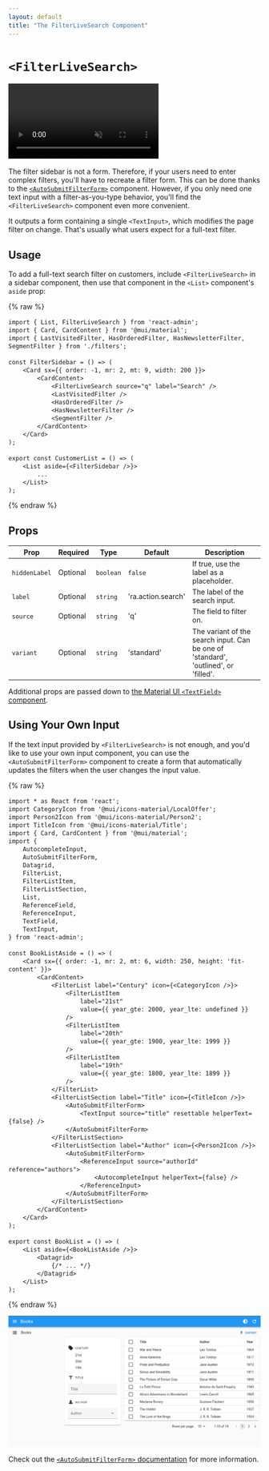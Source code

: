 ```yaml
---
layout: default
title: "The FilterLiveSearch Component"
---
```


# `<FilterLiveSearch>`

<video controls autoplay playsinline muted loop>
  <source src="./img/filter-live-search.webm" type="video/webm"/>
  <source src="./img/filter-live-search.mp4" type="video/mp4"/>
  Your browser does not support the video tag.
</video>


The filter sidebar is not a form. Therefore, if your users need to enter complex filters, you'll have to recreate a filter form. This can be done thanks to the [`<AutoSubmitFilterForm>`](./AutoSubmitFilterForm.md) component. However, if you only need one text input with a filter-as-you-type behavior, you'll find the `<FilterLiveSearch>` component even more convenient.

It outputs a form containing a single `<TextInput>`, which modifies the page filter on change. That's usually what users expect for a full-text filter.

## Usage

To add a full-text search filter on customers, include `<FilterLiveSearch>` in a sidebar component, then use that component in the `<List>` component's `aside` prop:

{% raw %}
```tsx
import { List, FilterLiveSearch } from 'react-admin';
import { Card, CardContent } from '@mui/material';
import { LastVisitedFilter, HasOrderedFilter, HasNewsletterFilter, SegmentFilter } from './filters';

const FilterSidebar = () => (
    <Card sx={{ order: -1, mr: 2, mt: 9, width: 200 }}>
        <CardContent>
            <FilterLiveSearch source="q" label="Search" />
            <LastVisitedFilter />
            <HasOrderedFilter />
            <HasNewsletterFilter />
            <SegmentFilter />
        </CardContent>
    </Card>
);

export const CustomerList = () => (
    <List aside={<FilterSidebar />}>
        ...
    </List>
);
```
{% endraw %}

## Props

| Prop | Required | Type | Default | Description |
|------|----------|------|---------|-------------|
| `hiddenLabel` | Optional | `boolean` | `false` | If true, use the label as a placeholder. |
| `label` | Optional | `string` | 'ra.action.search' | The label of the search input. |
| `source` | Optional | `string` | 'q' | The field to filter on. |
| `variant` | Optional | `string` | 'standard' | The variant of the search input. Can be one of 'standard', 'outlined', or 'filled'. |

Additional props are passed down to [the Material UI `<TextField>` component](https://mui.com/material-ui/api/text-field/).

## Using Your Own Input

If the text input provided by `<FilterLiveSearch>` is not enough, and you'd like to use your own input component, you can use the `<AutoSubmitFilterForm>` component to create a form that automatically updates the filters when the user changes the input value.

{% raw %}
```tsx
import * as React from 'react';
import CategoryIcon from '@mui/icons-material/LocalOffer';
import Person2Icon from '@mui/icons-material/Person2';
import TitleIcon from '@mui/icons-material/Title';
import { Card, CardContent } from '@mui/material';
import {
    AutocompleteInput,
    AutoSubmitFilterForm,
    Datagrid,
    FilterList,
    FilterListItem,
    FilterListSection,
    List,
    ReferenceField,
    ReferenceInput,
    TextField,
    TextInput,
} from 'react-admin';

const BookListAside = () => (
    <Card sx={{ order: -1, mr: 2, mt: 6, width: 250, height: 'fit-content' }}>
        <CardContent>
            <FilterList label="Century" icon={<CategoryIcon />}>
                <FilterListItem
                    label="21st"
                    value={{ year_gte: 2000, year_lte: undefined }}
                />
                <FilterListItem
                    label="20th"
                    value={{ year_gte: 1900, year_lte: 1999 }}
                />
                <FilterListItem
                    label="19th"
                    value={{ year_gte: 1800, year_lte: 1899 }}
                />
            </FilterList>
            <FilterListSection label="Title" icon={<TitleIcon />}>
                <AutoSubmitFilterForm>
                    <TextInput source="title" resettable helperText={false} />
                </AutoSubmitFilterForm>
            </FilterListSection>
            <FilterListSection label="Author" icon={<Person2Icon />}>
                <AutoSubmitFilterForm>
                    <ReferenceInput source="authorId" reference="authors">
                        <AutocompleteInput helperText={false} />
                    </ReferenceInput>
                </AutoSubmitFilterForm>
            </FilterListSection>
        </CardContent>
    </Card>
);

export const BookList = () => (
    <List aside={<BookListAside />}>
        <Datagrid>
            {/* ... */}
        </Datagrid>
    </List>
);
```
{% endraw %}

![AutoSubmitFilterForm](./img/AutoSubmitFilterForm.png)

Check out the [`<AutoSubmitFilterForm>` documentation](./AutoSubmitFilterForm.md) for more information.